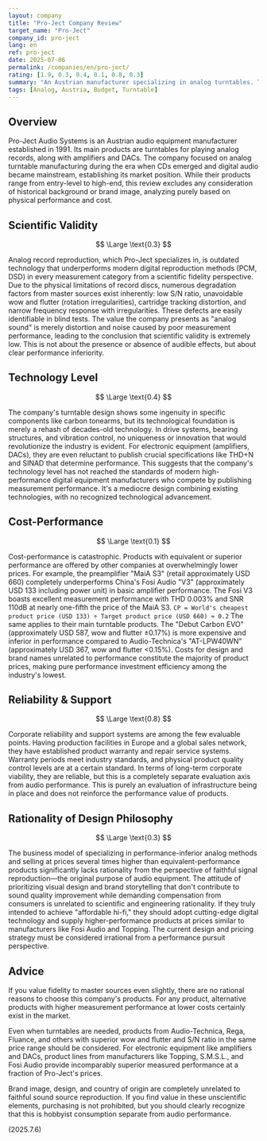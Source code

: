 ```yaml
---
layout: company
title: "Pro-Ject Company Review"
target_name: "Pro-Ject"
company_id: pro-ject
lang: en
ref: pro-ject
date: 2025-07-06
permalink: /companies/en/pro-ject/
rating: [1.9, 0.3, 0.4, 0.1, 0.8, 0.3]
summary: "An Austrian manufacturer specializing in analog turntables. Their product lineup significantly underperforms modern standard digital reproduction methods in objective fidelity metrics such as S/N ratio, wow and flutter, and distortion rates. Additionally, equivalent performance can be achieved by Chinese competitors at a fraction of the cost, making cost-performance extremely low. Their design philosophy lacks rationality in performance pursuit, making it difficult to find compelling reasons for selection."
tags: [Analog, Austria, Budget, Turntable]
---
```

## Overview

Pro-Ject Audio Systems is an Austrian audio equipment manufacturer established in 1991. Its main products are turntables for playing analog records, along with amplifiers and DACs. The company focused on analog turntable manufacturing during the era when CDs emerged and digital audio became mainstream, establishing its market position. While their products range from entry-level to high-end, this review excludes any consideration of historical background or brand image, analyzing purely based on physical performance and cost.

## Scientific Validity

$$ \Large \text{0.3} $$

Analog record reproduction, which Pro-Ject specializes in, is outdated technology that underperforms modern digital reproduction methods (PCM, DSD) in every measurement category from a scientific fidelity perspective. Due to the physical limitations of record discs, numerous degradation factors from master sources exist inherently: low S/N ratio, unavoidable wow and flutter (rotation irregularities), cartridge tracking distortion, and narrow frequency response with irregularities. These defects are easily identifiable in blind tests. The value the company presents as "analog sound" is merely distortion and noise caused by poor measurement performance, leading to the conclusion that scientific validity is extremely low. This is not about the presence or absence of audible effects, but about clear performance inferiority.

## Technology Level

$$ \Large \text{0.4} $$

The company's turntable design shows some ingenuity in specific components like carbon tonearms, but its technological foundation is merely a rehash of decades-old technology. In drive systems, bearing structures, and vibration control, no uniqueness or innovation that would revolutionize the industry is evident. For electronic equipment (amplifiers, DACs), they are even reluctant to publish crucial specifications like THD+N and SINAD that determine performance. This suggests that the company's technology level has not reached the standards of modern high-performance digital equipment manufacturers who compete by publishing measurement performance. It's a mediocre design combining existing technologies, with no recognized technological advancement.

## Cost-Performance

$$ \Large \text{0.1} $$

Cost-performance is catastrophic. Products with equivalent or superior performance are offered by other companies at overwhelmingly lower prices. For example, the preamplifier "MaiA S3" (retail approximately USD 660) completely underperforms China's Fosi Audio "V3" (approximately USD 133 including power unit) in basic amplifier performance. The Fosi V3 boasts excellent measurement performance with THD 0.003% and SNR 110dB at nearly one-fifth the price of the MaiA S3.
`CP = World's cheapest product price (USD 133) ÷ Target product price (USD 660) ≈ 0.2`
The same applies to their main turntable products. The "Debut Carbon EVO" (approximately USD 587, wow and flutter ±0.17%) is more expensive and inferior in performance compared to Audio-Technica's "AT-LPW40WN" (approximately USD 367, wow and flutter <0.15%). Costs for design and brand names unrelated to performance constitute the majority of product prices, making pure performance investment efficiency among the industry's lowest.

## Reliability & Support

$$ \Large \text{0.8} $$

Corporate reliability and support systems are among the few evaluable points. Having production facilities in Europe and a global sales network, they have established product warranty and repair service systems. Warranty periods meet industry standards, and physical product quality control levels are at a certain standard. In terms of long-term corporate viability, they are reliable, but this is a completely separate evaluation axis from audio performance. This is purely an evaluation of infrastructure being in place and does not reinforce the performance value of products.

## Rationality of Design Philosophy

$$ \Large \text{0.3} $$

The business model of specializing in performance-inferior analog methods and selling at prices several times higher than equivalent-performance products significantly lacks rationality from the perspective of faithful signal reproduction—the original purpose of audio equipment. The attitude of prioritizing visual design and brand storytelling that don't contribute to sound quality improvement while demanding compensation from consumers is unrelated to scientific and engineering rationality. If they truly intended to achieve "affordable hi-fi," they should adopt cutting-edge digital technology and supply higher-performance products at prices similar to manufacturers like Fosi Audio and Topping. The current design and pricing strategy must be considered irrational from a performance pursuit perspective.

## Advice

If you value fidelity to master sources even slightly, there are no rational reasons to choose this company's products. For any product, alternative products with higher measurement performance at lower costs certainly exist in the market.

Even when turntables are needed, products from Audio-Technica, Rega, Fluance, and others with superior wow and flutter and S/N ratio in the same price range should be considered. For electronic equipment like amplifiers and DACs, product lines from manufacturers like Topping, S.M.S.L., and Fosi Audio provide incomparably superior measured performance at a fraction of Pro-Ject's prices.

Brand image, design, and country of origin are completely unrelated to faithful sound source reproduction. If you find value in these unscientific elements, purchasing is not prohibited, but you should clearly recognize that this is hobbyist consumption separate from audio performance.

(2025.7.6)